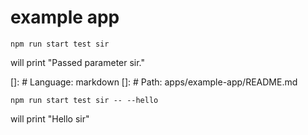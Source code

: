 # example app

```
npm run start test sir
```

will print "Passed parameter sir."

[]: # Language: markdown
[]: # Path: apps/example-app/README.md

```
npm run start test sir -- --hello
```

will print "Hello sir"
